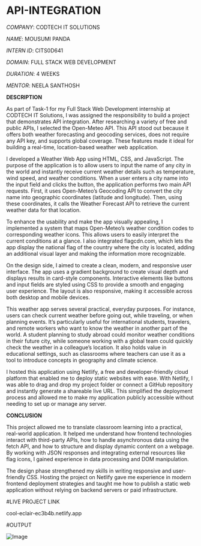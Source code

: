 # API-INTEGRATION

*COMPANY*: CODTECH IT SOLUTIONS

*NAME*: MOUSUMI PANDA

*INTERN ID*: CITS0D641

*DOMAIN*: FULL STACK WEB DEVELOPMENT

*DURATION*: 4 WEEKS

*MENTOR*: NEELA SANTHOSH

**DESCRIPTION** 

As part of Task-1 for my Full Stack Web Development internship at CODTECH IT Solutions, I was assigned the responsibility to build a project that demonstrates API integration. After researching a variety of free and public APIs, I selected the Open-Meteo API. This API stood out because it offers both weather forecasting and geocoding services, does not require any API key, and supports global coverage. These features made it ideal for building a real-time, location-based weather web application.

I developed a Weather Web App using HTML, CSS, and JavaScript. The purpose of the application is to allow users to input the name of any city in the world and instantly receive current weather details such as temperature, wind speed, and weather conditions. When a user enters a city name into the input field and clicks the button, the application performs two main API requests. First, it uses Open-Meteo’s Geocoding API to convert the city name into geographic coordinates (latitude and longitude). Then, using these coordinates, it calls the Weather Forecast API to retrieve the current weather data for that location.

To enhance the usability and make the app visually appealing, I implemented a system that maps Open-Meteo’s weather condition codes to corresponding weather icons. This allows users to easily interpret the current conditions at a glance. I also integrated flagcdn.com, which lets the app display the national flag of the country where the city is located, adding an additional visual layer and making the information more recognizable.

On the design side, I aimed to create a clean, modern, and responsive user interface. The app uses a gradient background to create visual depth and displays results in card-style components. Interactive elements like buttons and input fields are styled using CSS to provide a smooth and engaging user experience. The layout is also responsive, making it accessible across both desktop and mobile devices.

This weather app serves several practical, everyday purposes. For instance, users can check current weather before going out, while traveling, or when planning events. It’s particularly useful for international students, travelers, and remote workers who want to know the weather in another part of the world. A student planning to study abroad could monitor weather conditions in their future city, while someone working with a global team could quickly check the weather in a colleague’s location. It also holds value in educational settings, such as classrooms where teachers can use it as a tool to introduce concepts in geography and climate science.

I hosted this application using Netlify, a free and developer-friendly cloud platform that enabled me to deploy static websites with ease. With Netlify, I was able to drag and drop my project folder or connect a GitHub repository and instantly generate a shareable live URL. This simplified the deployment process and allowed me to make my application publicly accessible without needing to set up or manage any server.

**CONCLUSION**

This project allowed me to translate classroom learning into a practical, real-world application. It helped me understand how frontend technologies interact with third-party APIs, how to handle asynchronous data using the fetch API, and how to structure and display dynamic content on a webpage. By working with JSON responses and integrating external resources like flag icons, I gained experience in data processing and DOM manipulation.

The design phase strengthened my skills in writing responsive and user-friendly CSS. Hosting the project on Netlify gave me experience in modern frontend deployment strategies and taught me how to publish a static web application without relying on backend servers or paid infrastructure.

#LIVE PROJECT LINK

cool-eclair-ec3b4b.netlify.app

#OUTPUT

![Image](https://github.com/user-attachments/assets/f115325f-b18d-4345-95c5-b3f5203a47bd)
